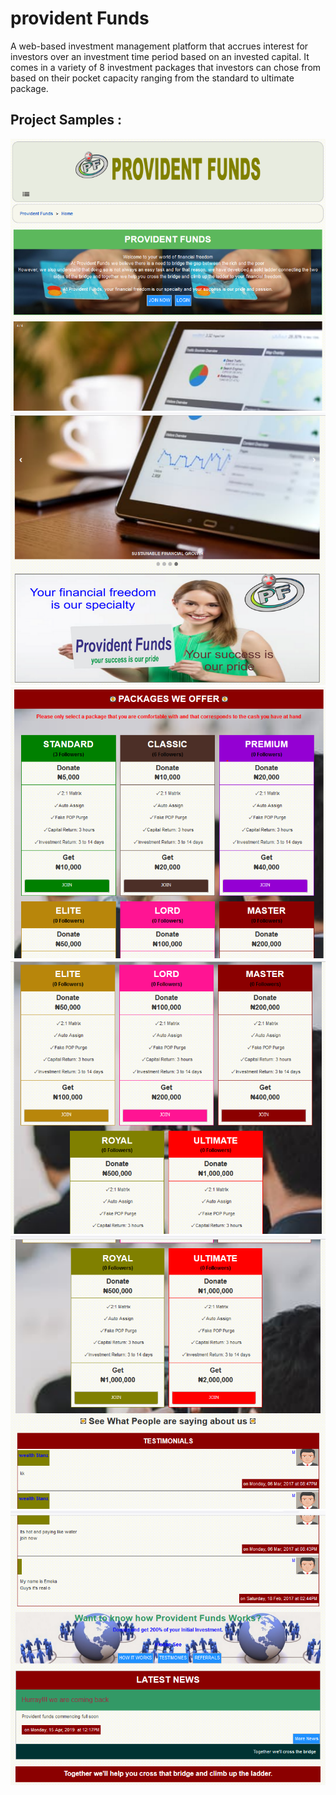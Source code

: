 # provident Funds
A web-based investment management platform that accrues interest for investors over an investment time period based on an invested capital. It comes in a variety of 8 investment packages that investors can chose from based on their pocket capacity ranging from the standard to ultimate package. 

## Project Samples :
<img src="https://github.com/euroadams/euroadams/blob/master/assets/public/work-samples/pf-1.png" alt="Sample 1" width="auto" height="auto"/>

<img src="https://github.com/euroadams/euroadams/blob/master/assets/public/work-samples/pf-2.png" alt="Sample 2" width="auto" height="auto"/>

<img src="https://github.com/euroadams/euroadams/blob/master/assets/public/work-samples/pf-3.png" alt="Sample 3" width="auto" height="auto"/>

<img src="https://github.com/euroadams/euroadams/blob/master/assets/public/work-samples/pf-4.png" alt="Sample 4" width="auto" height="auto"/>

<img src="https://github.com/euroadams/euroadams/blob/master/assets/public/work-samples/pf-5.png" alt="Sample 5" width="auto" height="auto"/>

<img src="https://github.com/euroadams/euroadams/blob/master/assets/public/work-samples/pf-6.png" alt="Sample 6" width="auto" height="auto"/>


